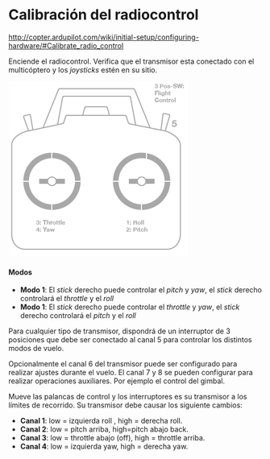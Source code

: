 # Calibración del radiocontrol

http://copter.ardupilot.com/wiki/initial-setup/configuring-hardware/#Calibrate_radio_control

Enciende el radiocontrol. Verifica que el transmisor esta conectado con el multicóptero y los *joysticks* estén en su sitio.

![radiocontroler](../img/calibration/radio_setup1.png)

#### Modos
- **Modo 1**: El *stick* derecho puede controlar el *pitch* y *yaw*, el *stick* derecho controlará el *throttle* y el *roll*
- **Modo 1**: El *stick* derecho puede controlar el *throttle* y *yaw*, el *stick* derecho controlará el *pitch* y el *roll*

Para cualquier tipo de transmisor, dispondrá de un interruptor de 3 posiciones que debe ser conectado al canal 5 para controlar los distintos modos de vuelo.

Opcionalmente el canal 6 del transmisor puede ser configurado para realizar ajustes durante el vuelo. El canal 7 y 8 se pueden configurar para realizar operaciones auxiliares. Por ejemplo el control del gimbal.

Mueve las palancas de control y los interruptores es su transmisor a los límites de recorrido. Su transmisor debe causar los siguiente cambios:

- **Canal 1**: low = izquierda roll , high = derecha roll.
- **Canal 2**: low = pitch arriba, high=pitch abajo back.
- **Canal 3**: low = throttle abajo (off), high = throttle arriba.
- **Canal 4**: low = izquierda yaw, high = derecha yaw.
